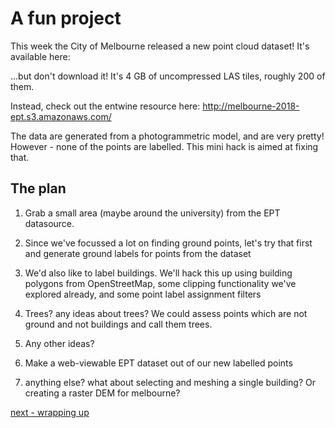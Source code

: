 # A fun project

This week the City of Melbourne released a new point cloud dataset! It's available here:

...but don't download it! It's 4 GB of uncompressed LAS tiles, roughly 200 of them.

Instead, check out the entwine resource here: http://melbourne-2018-ept.s3.amazonaws.com/

The data are generated from a photogrammetric model, and are very pretty! However - none of the points are labelled. This mini hack is aimed at fixing that.

## The plan

1. Grab a small area (maybe around the university) from the EPT datasource.

2. Since we've focussed a lot on finding ground points, let's try that first and generate ground labels for points from the dataset

3. We'd also like to label buildings. We'll hack this up using building polygons from OpenStreetMap, some clipping functionality we've explored already, and some point label assignment filters

4. Trees? any ideas about trees? We could assess points which are not ground and not buildings and call them trees.

5. Any other ideas?

6. Make a web-viewable EPT dataset out of our new labelled points

7. anything else? what about selecting and meshing a single building? Or creating a raster DEM for melbourne?

[next - wrapping up](7-wrapup.md)
